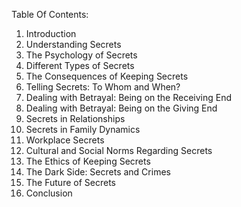 Table Of Contents:

1. Introduction
2. Understanding Secrets
3. The Psychology of Secrets
4. Different Types of Secrets
5. The Consequences of Keeping Secrets
6. Telling Secrets: To Whom and When?
7. Dealing with Betrayal: Being on the Receiving End
8. Dealing with Betrayal: Being on the Giving End
9. Secrets in Relationships
10. Secrets in Family Dynamics
11. Workplace Secrets
12. Cultural and Social Norms Regarding Secrets
13. The Ethics of Keeping Secrets
14. The Dark Side: Secrets and Crimes
15. The Future of Secrets
16. Conclusion